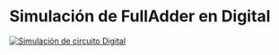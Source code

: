 # Simulación de FullAdder en Digital

[![Simulación de circuito Digital](https://img.youtube.com/vi/q0YEzfmvIEY&t/0.jpg)](https://www.youtube.com/watch?v=q0YEzfmvIEY&t "Simulación de circuito Digital")

